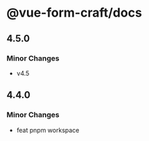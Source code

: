 # @vue-form-craft/docs

## 4.5.0

### Minor Changes

- v4.5

## 4.4.0

### Minor Changes

- feat pnpm workspace
